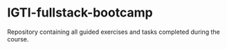 # IGTI-fullstack-bootcamp
Repository containing all guided exercises and tasks completed during the course.
